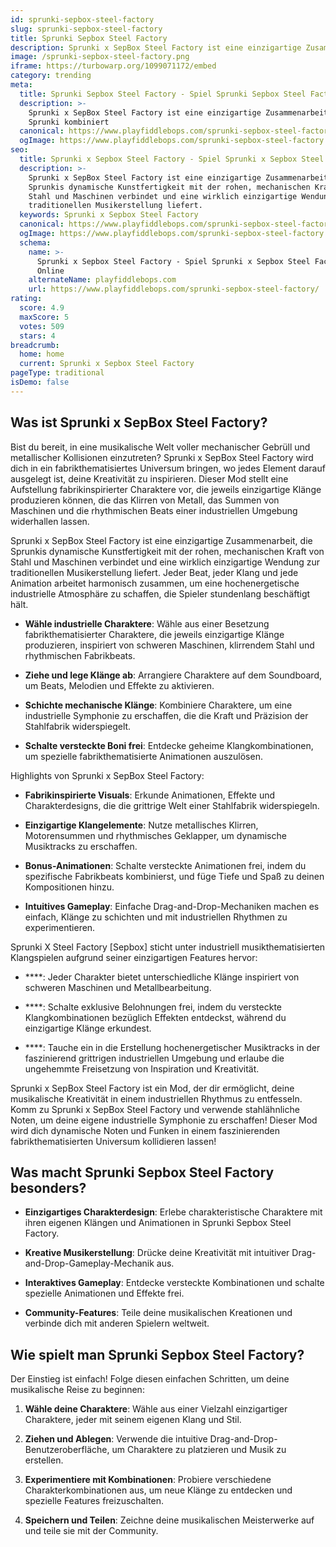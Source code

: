 ```yaml
---
id: sprunki-sepbox-steel-factory
slug: sprunki-sepbox-steel-factory
title: Sprunki Sepbox Steel Factory
description: Sprunki x SepBox Steel Factory ist eine einzigartige Zusammenarbeit, die Sprunki kombiniert
image: /sprunki-sepbox-steel-factory.png
iframe: https://turbowarp.org/1099071172/embed
category: trending
meta:
  title: Sprunki Sepbox Steel Factory - Spiel Sprunki Sepbox Steel Factory Online
  description: >-
    Sprunki x SepBox Steel Factory ist eine einzigartige Zusammenarbeit, die
    Sprunki kombiniert
  canonical: https://www.playfiddlebops.com/sprunki-sepbox-steel-factory/
  ogImage: https://www.playfiddlebops.com/sprunki-sepbox-steel-factory.png
seo:
  title: Sprunki x Sepbox Steel Factory - Spiel Sprunki x Sepbox Steel Factory Online
  description: >-
    Sprunki x SepBox Steel Factory ist eine einzigartige Zusammenarbeit, die
    Sprunkis dynamische Kunstfertigkeit mit der rohen, mechanischen Kraft von
    Stahl und Maschinen verbindet und eine wirklich einzigartige Wendung zur
    traditionellen Musikerstellung liefert.
  keywords: Sprunki x Sepbox Steel Factory
  canonical: https://www.playfiddlebops.com/sprunki-sepbox-steel-factory/
  ogImage: https://www.playfiddlebops.com/sprunki-sepbox-steel-factory.png
  schema:
    name: >-
      Sprunki x Sepbox Steel Factory - Spiel Sprunki x Sepbox Steel Factory
      Online
    alternateName: playfiddlebops.com
    url: https://www.playfiddlebops.com/sprunki-sepbox-steel-factory/
rating:
  score: 4.9
  maxScore: 5
  votes: 509
  stars: 4
breadcrumb:
  home: home
  current: Sprunki x Sepbox Steel Factory
pageType: traditional
isDemo: false
---
```


## Was ist Sprunki x SepBox Steel Factory?

Bist du bereit, in eine musikalische Welt voller mechanischer Gebrüll und metallischer Kollisionen einzutreten? Sprunki x SepBox Steel Factory wird dich in ein fabrikthematisiertes Universum bringen, wo jedes Element darauf ausgelegt ist, deine Kreativität zu inspirieren. Dieser Mod stellt eine Aufstellung fabrikinspirierter Charaktere vor, die jeweils einzigartige Klänge produzieren können, die das Klirren von Metall, das Summen von Maschinen und die rhythmischen Beats einer industriellen Umgebung widerhallen lassen.

Sprunki x SepBox Steel Factory ist eine einzigartige Zusammenarbeit, die Sprunkis dynamische Kunstfertigkeit mit der rohen, mechanischen Kraft von Stahl und Maschinen verbindet und eine wirklich einzigartige Wendung zur traditionellen Musikerstellung liefert. Jeder Beat, jeder Klang und jede Animation arbeitet harmonisch zusammen, um eine hochenergetische industrielle Atmosphäre zu schaffen, die Spieler stundenlang beschäftigt hält.

- **Wähle industrielle Charaktere**: Wähle aus einer Besetzung fabrikthematisierter Charaktere, die jeweils einzigartige Klänge produzieren, inspiriert von schweren Maschinen, klirrendem Stahl und rhythmischen Fabrikbeats.

- **Ziehe und lege Klänge ab**: Arrangiere Charaktere auf dem Soundboard, um Beats, Melodien und Effekte zu aktivieren.

- **Schichte mechanische Klänge**: Kombiniere Charaktere, um eine industrielle Symphonie zu erschaffen, die die Kraft und Präzision der Stahlfabrik widerspiegelt.

- **Schalte versteckte Boni frei**: Entdecke geheime Klangkombinationen, um spezielle fabrikthematisierte Animationen auszulösen.

Highlights von Sprunki x SepBox Steel Factory:

- **Fabrikinspirierte Visuals**: Erkunde Animationen, Effekte und Charakterdesigns, die die grittrige Welt einer Stahlfabrik widerspiegeln.

- **Einzigartige Klangelemente**: Nutze metallisches Klirren, Motorensummen und rhythmisches Geklapper, um dynamische Musiktracks zu erschaffen.

- **Bonus-Animationen**: Schalte versteckte Animationen frei, indem du spezifische Fabrikbeats kombinierst, und füge Tiefe und Spaß zu deinen Kompositionen hinzu.

- **Intuitives Gameplay**: Einfache Drag-and-Drop-Mechaniken machen es einfach, Klänge zu schichten und mit industriellen Rhythmen zu experimentieren.

Sprunki X Steel Factory [Sepbox] sticht unter industriell musikthematisierten Klangspielen aufgrund seiner einzigartigen Features hervor:

- ****: Jeder Charakter bietet unterschiedliche Klänge inspiriert von schweren Maschinen und Metallbearbeitung.

- ****: Schalte exklusive Belohnungen frei, indem du versteckte Klangkombinationen bezüglich Effekten entdeckst, während du einzigartige Klänge erkundest.

- ****: Tauche ein in die Erstellung hochenergetischer Musiktracks in der faszinierend grittrigen industriellen Umgebung und erlaube die ungehemmte Freisetzung von Inspiration und Kreativität.

Sprunki x SepBox Steel Factory ist ein Mod, der dir ermöglicht, deine musikalische Kreativität in einem industriellen Rhythmus zu entfesseln. Komm zu Sprunki x SepBox Steel Factory und verwende stahlähnliche Noten, um deine eigene industrielle Symphonie zu erschaffen! Dieser Mod wird dich dynamische Noten und Funken in einem faszinierenden fabrikthematisierten Universum kollidieren lassen!

## Was macht Sprunki Sepbox Steel Factory besonders?

- **Einzigartiges Charakterdesign**: Erlebe charakteristische Charaktere mit ihren eigenen Klängen und Animationen in Sprunki Sepbox Steel Factory.

- **Kreative Musikerstellung**: Drücke deine Kreativität mit intuitiver Drag-and-Drop-Gameplay-Mechanik aus.

- **Interaktives Gameplay**: Entdecke versteckte Kombinationen und schalte spezielle Animationen und Effekte frei.

- **Community-Features**: Teile deine musikalischen Kreationen und verbinde dich mit anderen Spielern weltweit.

## Wie spielt man Sprunki Sepbox Steel Factory?

Der Einstieg ist einfach! Folge diesen einfachen Schritten, um deine musikalische Reise zu beginnen:

1. **Wähle deine Charaktere**: Wähle aus einer Vielzahl einzigartiger Charaktere, jeder mit seinem eigenen Klang und Stil.

1. **Ziehen und Ablegen**: Verwende die intuitive Drag-and-Drop-Benutzeroberfläche, um Charaktere zu platzieren und Musik zu erstellen.

1. **Experimentiere mit Kombinationen**: Probiere verschiedene Charakterkombinationen aus, um neue Klänge zu entdecken und spezielle Features freizuschalten.

1. **Speichern und Teilen**: Zeichne deine musikalischen Meisterwerke auf und teile sie mit der Community.